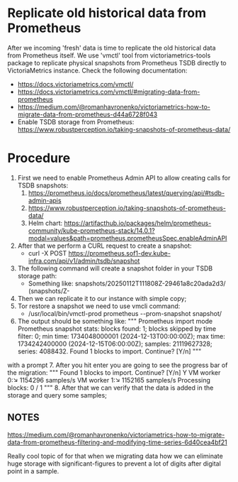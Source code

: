 # Replicate old historical data from Prometheus

After we incoming 'fresh' data is time to replicate the old historical data from Prometheus itself.
We use 'vmctl' tool from victoriametrics-tools package to replicate physical snapshots from Prometheus
TSDB directly to VictoriaMetrics instance. Check the following documentation:
* https://docs.victoriametrics.com/vmctl/
* https://docs.victoriametrics.com/vmctl/#migrating-data-from-prometheus
* https://medium.com/@romanhavronenko/victoriametrics-how-to-migrate-data-from-prometheus-d44a6728f043
* Enable TSDB storage from Prometheus: https://www.robustperception.io/taking-snapshots-of-prometheus-data/

# Procedure

1. First we need to enable Prometheus Admin API to allow creating calls for TSDB snapshots:
	1. https://prometheus.io/docs/prometheus/latest/querying/api/#tsdb-admin-apis
	2. https://www.robustperception.io/taking-snapshots-of-prometheus-data/
	3. Helm chart: https://artifacthub.io/packages/helm/prometheus-community/kube-prometheus-stack/14.0.1?modal=values&path=prometheus.prometheusSpec.enableAdminAPI
2. After that we perform a CURL request to create a snapshot:
	* curl -X POST https://prometheus.sof1-dev.kube-infra.com/api/v1/admin/tsdb/snapshot
3. The following command will create a snapshot folder in your TSDB storage path:
	* Something like: snapshots/20250112T111808Z-29461a8c20ada2d3/ (snapshots/<YYYYMMddHHmmss>Z-<hash>
4. Then we can replicate it to our instance with simple copy;
5. Tor restore a snapshot we need to use vmcli command:
	* /usr/local/bin/vmctl-prod  prometheus --prom-snapshot snapshot/
6. The output should be something like:
"""
	Prometheus import mode
	Prometheus snapshot stats:
	  blocks found: 1;
	  blocks skipped by time filter: 0;
	  min time: 1734048000001 (2024-12-13T00:00:00Z);
	  max time: 1734242400000 (2024-12-15T06:00:00Z);
	  samples: 21119627328;
	  series: 4088432.
	Found 1 blocks to import. Continue? [Y/n]
"""

with a prompt
7. After you hit enter you are going to see the progress bar of the migration:
"""
	Found 1 blocks to import. Continue? [Y/n] Y
	VM worker 0:↘ 1154296 samples/s
	VM worker 1:↘ 1152165 samples/s
	Processing blocks: 0 / 1
"""
8. After that we can verify that the data is added in the storage and query some samples;

NOTES
----------
https://medium.com/@romanhavronenko/victoriametrics-how-to-migrate-data-from-prometheus-filtering-and-modifying-time-series-6d40cea4bf21

Really cool topic of for that when we migrating data how we can eliminate huge storage with significant-figures to prevent a lot of digits after digital point in a sample.
